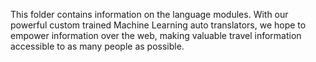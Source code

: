 This folder contains information on the language modules. With our powerful custom trained Machine Learning auto translators, we hope to empower information over the web, making valuable travel information accessible to as many people as possible.
